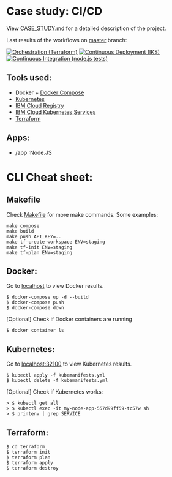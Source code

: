 # Case study: CI/CD

View [CASE_STUDY.md](CASE_STUDY.md) for a detailed description of the project.

Last results of the workflows on [master](https://github.com/danielgeerts7/cicd-pipeline/tree/master) branch:

[![Orchestration (Terraform)](https://github.com/danielgeerts7/cicd-pipeline/actions/workflows/terraform.yml/badge.svg?branch=master)](https://github.com/danielgeerts7/cicd-pipeline/actions/workflows/terraform.yml)
[![Continuous Deployment (IKS)](https://github.com/danielgeerts7/cicd-pipeline/actions/workflows/ibm.yml/badge.svg?branch=master)](https://github.com/danielgeerts7/cicd-pipeline/actions/workflows/ibm.yml)
[![Continuous Integration (node.js tests)](https://github.com/danielgeerts7/cicd-pipeline/actions/workflows/node.js.yml/badge.svg?branch=master)](https://github.com/danielgeerts7/cicd-pipeline/actions/workflows/node.js.yml)

## Tools used:

- Docker + [Docker Compose](https://docs.docker.com/get-started/08_using_compose/)
- [Kubernetes](https://kubernetes.io/)
- [IBM Cloud Registry](https://cloud.ibm.com/docs/Registry)
- [IBM Cloud Kubernetes Services](https://cloud.ibm.com/docs/containers)
- [Terraform](https://registry.terraform.io/)

## Apps:

- /app :Node.JS

# CLI Cheat sheet:

## Makefile

Check [Makefile](Makefile) for more make commands. Some examples:

    make compose
    make build
    make push API_KEY=..
    make tf-create-workspace ENV=staging
    make tf-init ENV=staging
    make tf-plan ENV=staging

## Docker:

Go to [localhost](http://localhost:80) to view Docker results.

    $ docker-compose up -d --build
    $ docker-compose push
    $ docker-compose down
    
[Optional] Check if Docker containers are running
  
    $ docker container ls

## Kubernetes:

Go to [localhost:32100](http://localhost:32100) to view Kubernetes results.

    $ kubectl apply -f kubemanifests.yml
    $ kubectl delete -f kubemanifests.yml

[Optional] Check if Kubernetes works:

    > $ kubectl get all
    > $ kubectl exec -it my-node-app-557d99ff59-tc57w sh
    > $ printenv | grep SERVICE

## Terraform:

    $ cd terraform
    $ terraform init
    $ terraform plan
    $ terraform apply
    $ terraform destroy
   
